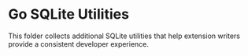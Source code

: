 # Go SQLite Utilities

This folder collects additional SQLite utilities
that help extension writers provide a consistent developer experience.